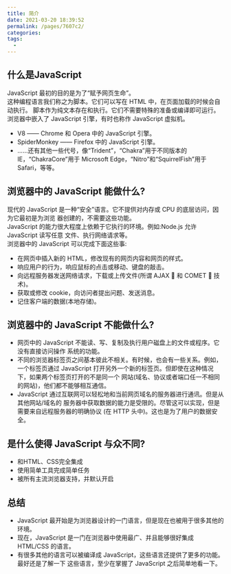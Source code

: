 ```yaml
---
title: 简介
date: 2021-03-20 18:39:52
permalink: /pages/7607c2/
categories:
tags:
  - 
---
```

## 什么是JavaScript

JavaScript 最初的目的是为了“赋予网页生命”。  
这种编程语言我们称之为脚本。它们可以写在 HTML 中，在页面加载的时候会自动执行。 脚本作为纯文本存在和执行。它们不需要特殊的准备或编译即可运行。  
浏览器中嵌入了 JavaScript 引擎，有时也称作 JavaScript 虚拟机。

* V8 —— Chrome 和 Opera 中的 JavaScript 引擎。
* SpiderMonkey —— Firefox 中的 JavaScript 引擎。
* ......还有其他一些代号，像“Trident”，“Chakra”用于不同版本的 IE，“ChakraCore”用于 Microsoft Edge，“Nitro”和“SquirrelFish”用于 Safari，等等。

## 浏览器中的 JavaScript 能做什么?

现代的 JavaScript 是一种“安全”语言。它不提供对内存或 CPU 的底层访问，因为它最初是为浏览
器创建的，不需要这些功能。  
JavaScript 的能力很大程度上依赖于它执行的环境。例如:Node.js  允许 JavaScript 读写任意 文件、执行网络请求等。  
浏览器中的 JavaScript 可以完成下面这些事:  
* 在网页中插入新的 HTML，修改现有的网页内容和网页的样式。
* 响应用户的行为，响应鼠标的点击或移动、键盘的敲击。
* 向远程服务器发送网络请求，下载或上传文件(所谓 AJAX  和 COMET  技术)。
* 获取或修改 cookie，向访问者提出问题、发送消息。
* 记住客户端的数据(本地存储)。  

## 浏览器中的 JavaScript 不能做什么?

* 网页中的 JavaScript 不能读、写、复制及执行用户磁盘上的文件或程序。它没有直接访问操作 系统的功能。  
* 不同的浏览器标签页之间基本彼此不相关。有时候，也会有一些关系。例如，一个标签页通过 JavaScript 打开另外一个新的标签页。但即使在这种情况下，如果两个标签页打开的不是同一个 网站(域名、协议或者端口任一不相同的网站)，他们都不能够相互通信。  
* JavaScript 通过互联网可以轻松地和当前网页域名的服务器进行通讯。但是从其他网站/域名的 服务器中获取数据的能力是受限的。尽管这可以实现，但是需要来自远程服务器的明确协议 (在 HTTP 头中)。这也是为了用户的数据安全。

## 是什么使得 JavaScript 与众不同?

* 和HTML、CSS完全集成
* 使用简单工具完成简单任务
* 被所有主流浏览器支持，并默认开启

## 总结
* JavaScript 最开始是为浏览器设计的一门语言，但是现在也被用于很多其他的环境。
* 现在，JavaScript 是一门在浏览器中使用最广、并且能够很好集成 HTML/CSS 的语言。
* 有很多其他的语言可以被编译成 JavaScript，这些语言还提供了更多的功能。最好还是了解一下 这些语言，至少在掌握了 JavaScript 之后简单地看一下。

